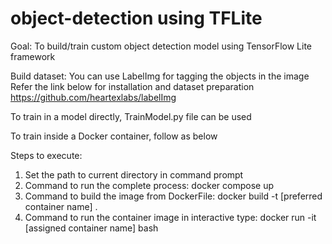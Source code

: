 # object-detection using TFLite

Goal: 
To build/train custom object detection model using TensorFlow Lite framework

Build dataset:
You can use LabelImg for tagging the objects in the image
Refer the link below for installation and dataset preparation
https://github.com/heartexlabs/labelImg

To train in a model directly, TrainModel.py file can be used

To train inside a Docker container, follow as below

Steps to execute:
1. Set the path to current directory in command prompt
2. Command to run the complete process: docker compose up
3. Command to build the image from DockerFile: docker build -t [preferred container name] .
4. Command to run the container image in interactive type: docker run -it [assigned container name] bash
